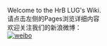 Welcome to the HrB LUG's Wiki.   
请点击左侧的Pages浏览详细内容   
欢迎关注我们的新浪微博：   
[![weibo](http://service.t.sina.com.cn/widget/qmd/5046579485/2f3c1ae9/1.png)](http://weibo.com/u/5046579485?s=6uyXnP)